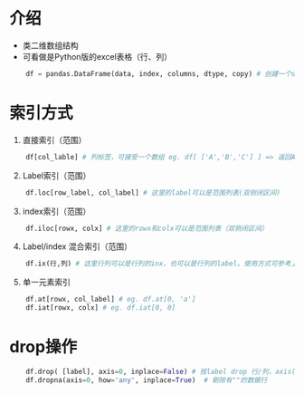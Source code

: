 # 介绍  
   + 类二维数组结构  
   + 可看做是Python版的excel表格（行、列）  

```python
    df = pandas.DataFrame(data, index, columns, dtype, copy) # 创建一个dataframe实例  
```
# 索引方式 
1. 直接索引（范围）  
```python
    df[col_lable] # 列标签，可接受一个数组 eg. df[ ['A','B','C'] ] => 返回ABC三列的dataframe实例
```

2. Label索引（范围）  
```python
    df.loc[row_label, col_label] # 这里的label可以是范围列表(双侧闭区间)
```

3. index索引（范围）  
```python
    df.iloc[rowx, colx] # 这里的rowx和colx可以是范围列表（双侧闭区间）
```

4. Label/index 混合索引（范围）  
```python
    df.ix(行,列) # 这里行列可以是行列的inx，也可以是行列的label。使用方式可参考上述1、2两条
```

5. 单一元素索引  
```python
    df.at[rowx, col_label] # eg. df.at[0, 'a']
    df.iat[rowx, colx] # eg. df.iat[0, 0]
```

# drop操作
```python
    df.drop( [label], axis=0, inplace=False) # 按label drop 行/列，axis(0-默认行 1-列)，inplace表示在源数据上进行操作
    df.dropna(axis=0, how='any', inplace=True)  # 剔除有""的数据行
```
